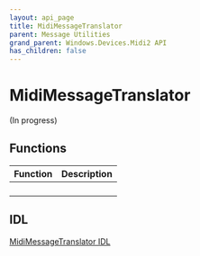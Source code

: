 ```yaml
---
layout: api_page
title: MidiMessageTranslator
parent: Message Utilities
grand_parent: Windows.Devices.Midi2 API
has_children: false
---
```


# MidiMessageTranslator

(In progress)

## Functions

| Function | Description |
| --------------- | ----------- |
| | |
| | |
| | |
| | |

## IDL

[MidiMessageTranslator IDL](https://github.com/microsoft/MIDI/blob/main/src/api/Client/Midi2Client/MidiMessageTranslator.idl)

